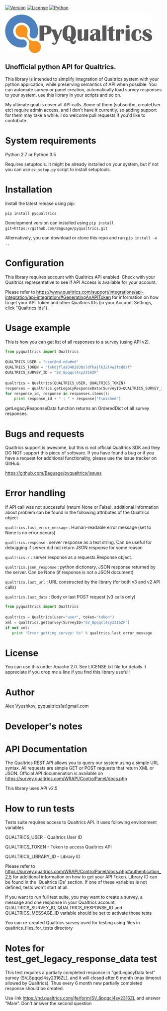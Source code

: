 [![Version](https://img.shields.io/pypi/v/pyqualtrics.svg)](https://pypi.python.org/pypi/pyqualtrics)
[![License](https://img.shields.io/pypi/l/pyqualtrics.svg)](https://pypi.python.org/pypi/pyqualtrics)
[![Python](https://img.shields.io/pypi/pyversions/pyqualtrics.svg)](https://pypi.python.org/pypi/pyqualtrics)

![Logo](img/pyqualtrics.png)

Unofficial python API for Qualtrics. 
-------------------
This library is intended to simplify integration of Qualtrics system with your python application, while preserving semantics of API when possible. You can automate survey or panel creation, automatically load survey responses to your system, use this library in your scripts and so on.

My ultimate goal is cover all API calls. Some of them (subscribe, createUser etc) require admin access, and I don't have it currently, so adding support for them may take a while. I do welcome pull requests if you'd like to contribute.

# System requirements

Python 2.7 or Python 3.5

Requires setuptools. It might be already installed on your system, but if not you can use `ez_setup.py` script to install setuptools.

# Installation

Install the latest release using pip:

`pip install pyqualtrics`

Development version can installed using `pip install git+https://github.com/Baguage/pyqualtrics.git`

Alternatively, you can download or clone this repo and run `pip install -e ..`

# Configuration
This library requires account with Qualtrics API enabled. Check with your Qualtrics representative to see if API 
Access is available for your account.

Please refer to https://www.qualtrics.com/support/integrations/api-integration/api-integration/#GeneratingAnAPIToken 
for information on how to get your API Token and other Qualtrics IDs (in your Account Settings, 
click "Qualtrics Ids").


# Usage example

This is how you can get list of all responses to a survey (using API v2). 

```python
from pyqualtrics import Qualtrics

QUALTRICS_USER = "user@nd.edu#nd"
QUALTRICS_TOKEN = "lskdjfla93402930sldfkajlk32l4w3fsddsf"
QUALTRICS_SURVEY_ID = "SV_8pqqcl4sy2316ZF"

qualtrics = Qualtrics(QUALTRICS_USER, QUALTRICS_TOKEN)
responses = qualtrics.getLegacyResponseData(SurveyID=QUALTRICS_SURVEY_ID)
for response_id, response in responses.items():
    print response_id + " : " + response["Finished"]
```

getLegacyResponseData function returns an OrderedDict of all survey responses.

# Bugs and requests

Qualtrics support is awesome, but this is not official Qualtrics SDK and they DO NOT support this piece of software.
If you have found a bug or if you have a request for additional functionality, please use the issue tracker on GitHub.

https://github.com/Baguage/pyqualtrics/issues

# Error handling

If API call was not successful (return None or False), additional information about problem can be found in the following attributes of the Qualtrics object

`qualtrics.last_error_message` : Human-readable error message (set to None is no error occurs)

`qualtrics.response` : server response as a text string. Can be useful for debugging if server did not return JSON response for some reason

`qualtrics.r` : server response as a requests.Response object.

`qualtrics.json_response` : python dictionary, JSON response returned by the server. Can be None (if response is not a JSON document) 

`qualtrics.last_url` : URL constructed by the library (for both v3 and v2 API calls)

`qualtrics.last_data` : Body or last POST request (v3 calls only)

```python
from pyqualtrics import Qualtrics

qualtrics = Qualtrics(user="user", token="token")
xml = qualtrics.getSurvey(SurveyID="SV_8pqqcl4sy2316ZF")
if not xml:
   print "Error getting survey: %s" % qualtrics.last_error_message
```

# License

You can use this under Apache 2.0. See LICENSE.txt file for details. I appreciate if you drop me a line if you find this library useful!

# Author

Alex Vyushkov, pyqualtrics[at]gmail.com


Developer's notes
====

# API Documentation

The Qualtrics REST API allows you to query our system using a simple URL syntax. All requests are simple GET or POST requests that return XML or JSON.
Official API documenation is available on https://survey.qualtrics.com/WRAPI/ControlPanel/docs.php

This library uses API v2.5

# How to run tests

Tests suite requires access to Qualtrics API. It uses following environment variables

QUALTRICS_USER	- Qualtrics User ID

QUALTRICS_TOKEN	- Token to access Qualtrics API

QUALTRICS_LIBRARY_ID - Library ID

Please refer to https://survey.qualtrics.com/WRAPI/ControlPanel/docs.php#authentication_2.5 for additional information
on how to get your API Token. Library ID can be found in the 'Qualtrics IDs' section.
If one of these variables is not defined, tests won't start at all.

If you want to run full test suite, you may want to create a survey, a message and one response in your Qualtrics account.
QUALTRICS_SURVEY_ID, QUALTRICS_RESPONSE_ID and QUALTRICS_MESSAGE_ID variable should be set to activate those tests

You can re-created Qualtrics survey used for testing using files in qualtrics_files_for_tests directory

# Notes for test_get_legacy_response_data test

This test requires a partially completed response in "getLegacyData test" survey (SV_8pqqcl4sy2316ZL), 
and it will closed after 6 month (max timeout allowed by Qualtrics). Thus every 6 month new 
partially completed response should be created. 

Use link https://nd.qualtrics.com/jfe/form/SV_8pqqcl4sy2316ZL and answer "Male". Don't answer the second question
